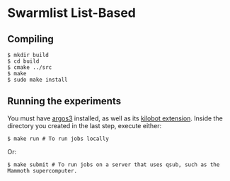 # Swarmlist List-Based

Compiling
---------

    $ mkdir build
    $ cd build
    $ cmake ../src
    $ make
    $ sudo make install

Running the experiments
-----------------------

You must have [argos3](http://www.argos-sim.info) installed, as well as its
[kilobot extension](http://www.argos-sim.info/extensions.php). Inside the directory you created in the last step, execute either:

    $ make run # To run jobs locally

Or:

    $ make submit # To run jobs on a server that uses qsub, such as the Mammoth supercomputer.